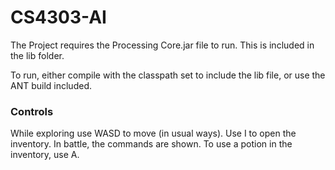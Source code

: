 # CS4303-AI


The Project requires the Processing Core.jar file to run. This is included in the lib folder.

To run, either compile with the classpath set to include the lib file, or use the ANT build included.


### Controls

While exploring use WASD to move (in usual ways). Use I to open the inventory. In battle, the commands are shown.
To use a potion in the inventory, use A.